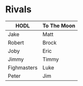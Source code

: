 # Rivals

HODL|To The Moon
----|-----------
Jake | Matt
Robert | Brock
Joby | Eric
Jimmy | Timmy
Fighmasters | Luke
Peter | Jim

